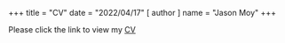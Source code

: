 +++
title = "CV"
date = "2022/04/17"
[ author ]
  name = "Jason Moy"
+++

Please click the link to view my <a href = 'https://jasonmoy28.github.io/jasonmoy_site//Moy_J_Academic_CV.pdf' target = '_blank' rel = 'noopener'> CV </a>
